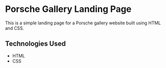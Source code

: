 # Porsche Gallery Landing Page

This is a simple landing page for a Porsche gallery website built using HTML and CSS.

## Technologies Used

- HTML
- CSS

